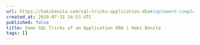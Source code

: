 ```yaml
---
url: https://hakibenita.com/sql-tricks-application-dba#implement-complete-processes-using-with-and-returning
created_at: 2020-07-31 14:53 UTC
published: false
title: Some SQL Tricks of an Application DBA | Haki Benita
tags: []
---
```



